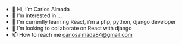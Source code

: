 - 👋 Hi, I’m Carlos Almada
- 👀 I’m interested in ...
- 🌱 I’m currently learning React, i'm a php, python, django developer
- 💞️ I’m looking to collaborate on React with django
- 📫 How to reach me carlosalmada84@gmail.com

<!---
Blackstar84/Blackstar84 is a ✨ special ✨ repository because its `README.md` (this file) appears on your GitHub profile.
You can click the Preview link to take a look at your changes.
--->
